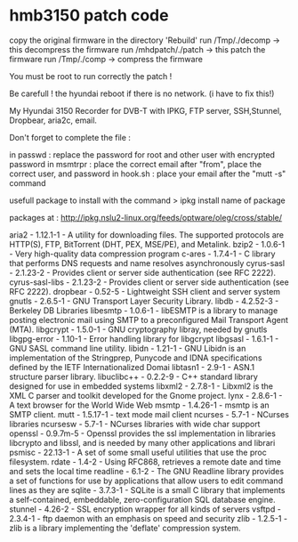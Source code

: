 # hmb3150 patch code

copy the original firmware in the directory 'Rebuild'
run /Tmp/./decomp     -> this decompress the firmware
run /mhdpatch/./patch   -> this patch the firmware
run /Tmp/./comp   -> compress the firmware

You must be root to run correctly the patch !

Be carefull ! the  hyundai reboot if there is no network. (i have to fix this!)

My Hyundai 3150 Recorder for DVB-T with IPKG, FTP server, SSH,Stunnel, Dropbear, aria2c, email.

Don't forget to complete the file :

in passwd  :  replace the password for root and other user with encrypted password
in msmtrpr :  place the correct email after "from", place the correct user, and password
in hook.sh : place your email after the "mutt -s" command 


usefull package to install with the command > ipkg install name of package

packages at : http://ipkg.nslu2-linux.org/feeds/optware/oleg/cross/stable/

aria2 - 1.12.1-1 - A utility for downloading files. The supported protocols are HTTP(S), FTP, BitTorrent  (DHT, PEX, MSE/PE), and Metalink.
bzip2 - 1.0.6-1 - Very high-quality data compression program
c-ares - 1.7.4-1 - C library that performs DNS requests and name resolves asynchronously
cyrus-sasl - 2.1.23-2 - Provides client or server side authentication (see RFC 2222).
cyrus-sasl-libs - 2.1.23-2 - Provides client or server side authentication (see RFC 2222).
dropbear - 0.52-5 - Lightweight SSH client and server system
gnutls - 2.6.5-1 - GNU Transport Layer Security Library.
libdb - 4.2.52-3 - Berkeley DB Libraries
libesmtp - 1.0.6-1 - libESMTP is a library to manage posting electronic mail using SMTP to a preconfigured Mail Transport Agent (MTA).
libgcrypt - 1.5.0-1 - GNU cryptography libray, needed by gnutls
libgpg-error - 1.10-1 - Error handling library for libgcrypt
libgsasl - 1.6.1-1 - GNU SASL command line utility.
libidn - 1.21-1 - GNU Libidn is an implementation of the Stringprep, Punycode and IDNA specifications defined by the IETF Internationalized Domai
libtasn1 - 2.9-1 - ASN.1 structure parser library.
libuclibc++ - 0.2.2-9 - C++ standard library designed for use in embedded systems
libxml2 - 2.7.8-1 - Libxml2 is the XML C parser and toolkit developed for the Gnome project.
lynx - 2.8.6-1 - A text browser for the World Wide Web
msmtp - 1.4.26-1 - msmtp is an SMTP client.
mutt - 1.5.17-1 - text mode mail client
ncurses - 5.7-1 - NCurses libraries
ncursesw - 5.7-1 - NCurses libraries with wide char support
openssl - 0.9.7m-5 - Openssl provides the ssl implementation in libraries libcrypto and libssl, and is needed by many other applications and librari
psmisc - 22.13-1 - A set of some small useful utilities that use the proc filesystem.
rdate - 1.4-2 - Using RFC868, retrieves a remote date and time and sets the local time
readline - 6.1-2 - The GNU Readline library provides a set of functions for use by applications that allow users to edit command lines as they are
sqlite - 3.7.3-1 - SQLite is a small C library that implements a self-contained, embeddable, zero-configuration SQL database engine.
stunnel - 4.26-2 - SSL encryption wrapper for all kinds of servers
vsftpd - 2.3.4-1 - ftp daemon with an emphasis on speed and security
zlib - 1.2.5-1 - zlib is a library implementing the 'deflate' compression system.
